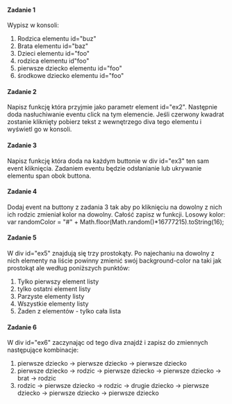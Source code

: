 #### Zadanie 1

Wypisz w konsoli:

1. Rodzica elementu id="buz"
2. Brata elementu id="baz"
3. Dzieci elementu id="foo"
4. rodzica elementu id"foo"
5. pierwsze dziecko elementu id="foo"
6. środkowe dziecko elementu id="foo"

#### Zadanie 2

Napisz funkcję która przyjmie jako parametr element id="ex2". Następnie doda nasłuchiwanie eventu click na tym elemencie. Jeśli czerwony kwadrat zostanie kliknięty pobierz tekst z wewnętrzego diva tego elementu i wyświetl go w konsoli.

#### Zadanie 3

Napisz funkcję która doda na każdym buttonie w div id="ex3" ten sam event kliknięcia. Zadaniem eventu będzie odsłanianie lub ukrywanie elementu span obok buttona.

#### Zadanie 4

Dodaj event na buttony z zadania 3 tak aby po kliknięciu na dowolny z nich ich rodzic zmieniał kolor na dowolny. Całość zapisz w funkcji.
Losowy kolor:
var randomColor = "#" + Math.floor(Math.random()\*16777215).toString(16);

#### Zadanie 5

W div id="ex5" znajdują się trzy prostokąty. Po najechaniu na dowolny z nich elementy na liście powinny zmienić swój background-color na taki jak prostokąt ale według poniższych punktów:

1. Tylko pierwszy element listy
2. tylko ostatni element listy
3. Parzyste elementy listy
4. Wszystkie elementy listy
5. Żaden z elementów - tylko cała lista

#### Zadanie 6

W div id="ex6" zaczynając od tego diva znajdź i zapisz do zmiennych następujące kombinacje:

1. pierwsze dziecko -> pierwsze dziecko -> pierwsze dziecko
2. pierwsze dziecko -> rodzic -> pierwsze dziecko -> pierwsze dziecko -> brat -> rodzic
3. rodzic -> pierwsze dziecko -> rodzic -> drugie dziecko -> pierwsze dziecko -> pierwsze dziecko -> pierwsze dziecko
